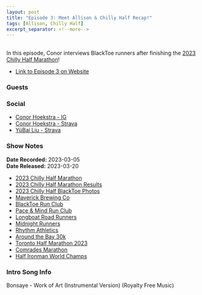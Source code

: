 ```yaml
---
layout: post
title: "Episode 3: Meet Allison & Chilly Half Recap!"
tags: [Allison, Chilly Half]
excerpt_separator: <!--more-->
---
```



<br>In this episode, Conor interviews BlackToe runners after finishing the [2023 Chilly Half Marathon](https://raceroster.com/events/2023/56685/2023-chilly-half-marathon)!
 
<!--more-->

* [Link to Episode 3 on Website](https://runforthefunofit.com/2023/03/20/Episode-3.html)

### Guests

### Social
 
* [Conor Hoekstra - IG](https://www.instagram.com/conorhoekstra/)
* [Conor Hoekstra - Strava](https://www.strava.com/athletes/59373430)
* [YüBaí Liu - Strava](https://www.strava.com/athletes/102365031)

### Show Notes
 
**Date Recorded:** 2023-03-05 <br>
**Date Released:** 2023-03-20

* [2023 Chilly Half Marathon](https://raceroster.com/events/2023/56685/2023-chilly-half-marathon)
* [2023 Chilly Half Marathon Results](https://results.raceroster.com/v2/en-US/results/t6eecgh7bs7ayp3y/results?subEvent=159834)
* [2023 Chilly Half BlackToe Photos](https://miproductions.pixieset.com/chillyhalfmarathon/)
* [Maverick Brewing Co](https://northernmaverick.ca/)
* [BlackToe Run Club](https://www.instagram.com/blacktoerunning)
* [Pace & Mind Run Club](https://www.paceandmind.com/)
* [Longboat Road Runners](https://longboatroadrunners.com/)
* [Midnight Runners](https://www.midnightrunners.com/cities/toronto)
* [Rhythm Athletics](https://rhythmathletics.ca/)
* [Around the Bay 30k](https://bayrace.com/)
* [Toronto Half Marathon 2023](http://www.torontomarathon.com/)
* [Comrades Marathon](https://www.comrades.com/)
* [Half Ironman World Champs](https://www.ironman.com/im703-world-championship)

### Intro Song Info
 
Bonsaye - Work of Art (Instrumental Version) (Royalty Free Music)
